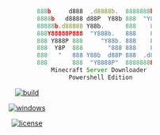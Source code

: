 ```js
                                      888b     d888  .d8888b.  8888888b.
                                      8888b   d8888 d88P  Y88b 888  "Y88b
                                      88888b.d88888 Y88b.      888    888
                                      888Y88888P888  "Y888b.   888    888
                                      888 Y888P 888     "Y88b. 888    888
                                      888  Y8P  888       "888 888    888
                                      888   "   888 Y88b  d88P 888  .d88P 
                                      888       888  "Y8888P"  8888888P"  
                                          Minecraft Server Downloader
                                               Powershell Edition
```
<p align=center>
<a href="#"><img title="build" src="https://img.shields.io/badge/build-process-red?style=for-the-badge&logo=github"><a>
</p>
<p align="center">
<a href="#"><img title="windows" src="https://img.shields.io/badge/OS-Windows-blue?style=for-the-badge&logo=windows"><a>
</p>
<p align="center">
	<a href="#"><img title="license" src="https://img.shields.io/github/license/M20191/MSD-X?style=flat-square&logo=sublime-text"></a>
</p>